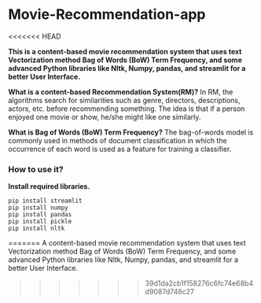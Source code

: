 # Movie-Recommendation-app
<<<<<<< HEAD

**This is a content-based movie recommendation system that uses text Vectorization method Bag of Words (BoW) Term Frequency, and some advanced Python libraries like Nltk, Numpy, pandas, and streamlit for a better User Interface.**

**What is a content-based Recommendation System(RM)?**
In RM, the algorithms search for similarities such as genre, directors, descriptions, actors, etc. before recommending something. The idea is that if a person enjoyed one movie or show, he/she might like one similarly.

**What is Bag of Words (BoW) Term Frequency?**
The bag-of-words model is commonly used in methods of document classification in which the occurrence of each word is used as a feature for training a classifier. 

### How to use it?
**Install required libraries.**
```
pip install streamlit
pip install numpy
pip install pandas 
pip install pickle
pip install nltk

```

=======
A content-based movie recommendation system that uses text Vectorization method Bag of Words (BoW) Term Frequency, and some advanced Python libraries like Nltk, Numpy, pandas, and streamlit for a better User Interface.
>>>>>>> 39d1da2cb1f158276c6fc74e68b4d9087d748c27
